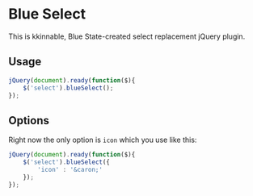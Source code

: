 Blue Select
===========

This is kkinnable, Blue State-created select replacement jQuery plugin.

## Usage

```javascript
jQuery(document).ready(function($){
    $('select').blueSelect();
});
```

## Options

Right now the only option is `icon` which you use like this:

```javascript
jQuery(document).ready(function($){
    $('select').blueSelect({
        'icon' : '&caron;'
    });
});
```